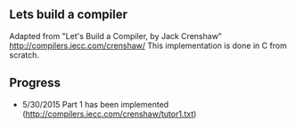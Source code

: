 ## Lets build a compiler
Adapted from "Let's Build a Compiler, by Jack Crenshaw" http://compilers.iecc.com/crenshaw/ 
This implementation is done in C from scratch.
## Progress
- 5/30/2015 Part 1 has been implemented (http://compilers.iecc.com/crenshaw/tutor1.txt)
